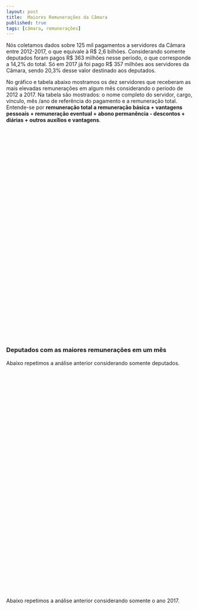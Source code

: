 ```yaml
---
layout: post
title:  Maiores Remunerações da Câmara
published: true
tags: [câmara, remunerações]
---
```







Nós coletamos dados sobre 125 mil pagamentos a servidores da Câmara entre 2012-2017, o que equivale à R$ 2,6 bilhões. Considerando somente deputados foram pagos R$ 363 milhões nesse período, o que corresponde a 14,2% do total. Só em 2017 já foi pago R$ 357 milhões aos servidores da Câmara, sendo 20,3% desse valor destinado aos deputados.

No gráfico e tabela abaixo mostramos os dez servidores que receberam as mais elevadas remunerações em algum mês considerando o período de 2012 a 2017. Na tabela são mostrados: o nome completo do servidor, cargo, vínculo, mês /ano de referência do pagamento e a remuneração total. Entende-se por **remuneração total a remuneração básica + vantagens pessoais + remuneração eventual + abono permanência - descontos + diárias + outros auxílios e vantagens**.

&nbsp;&nbsp;&nbsp;


<!--html_preserve--><div id="htmlwidget-019db415388770d1b6a6" style="width:100%;height:500px;" class="highchart html-widget"></div>
<script type="application/json" data-for="htmlwidget-019db415388770d1b6a6">{"x":{"hc_opts":{"title":{"text":null},"yAxis":{"title":{"text":null}},"credits":{"enabled":false},"exporting":{"enabled":false},"plotOptions":{"series":{"turboThreshold":0},"treemap":{"layoutAlgorithm":"squarified"},"bubble":{"minSize":5,"maxSize":25}},"annotationsOptions":{"enabledButtons":false},"tooltip":{"delayForDisplay":10},"chart":{"type":"column"},"xAxis":{"categories":[" JOAO MARCOS FERREIRA CANTARINO"," GUILHERME CRUZ DE SOUZA COELHO"," CAJAR ONESIMO RIBEIRO NARDES"," CLEUZA PEREIRA DO NASCIMENTO"," JONES ALEXANDRE MARTINS"," NIVALDO FERREIRA DE ALBUQUERQUE NETO"," WADIH NEMER DAMOUS FILHO"," LUCIANO FRED BRAGA PENHA"," ADMAR GONZAGA NETO"," LUZIA MARIA FERREIRA"]},"series":[{"data":[96224.08,61393.44,61341.3,61237.03,61237.03,61237.03,59689.06,59657.28,55380.82,53023.17],"name":"Nome dos servidores"}]},"theme":{"chart":{"backgroundColor":"transparent"}},"conf_opts":{"global":{"Date":null,"VMLRadialGradientURL":"http =//code.highcharts.com/list(version)/gfx/vml-radial-gradient.png","canvasToolsURL":"http =//code.highcharts.com/list(version)/modules/canvas-tools.js","getTimezoneOffset":null,"timezoneOffset":0,"useUTC":true},"lang":{"contextButtonTitle":"Chart context menu","decimalPoint":".","downloadJPEG":"Download JPEG image","downloadPDF":"Download PDF document","downloadPNG":"Download PNG image","downloadSVG":"Download SVG vector image","drillUpText":"Back to {series.name}","invalidDate":null,"loading":"Loading...","months":["January","February","March","April","May","June","July","August","September","October","November","December"],"noData":"No data to display","numericSymbols":["k","M","G","T","P","E"],"printChart":"Print chart","resetZoom":"Reset zoom","resetZoomTitle":"Reset zoom level 1:1","shortMonths":["Jan","Feb","Mar","Apr","May","Jun","Jul","Aug","Sep","Oct","Nov","Dec"],"thousandsSep":" ","weekdays":["Sunday","Monday","Tuesday","Wednesday","Thursday","Friday","Saturday"]}},"type":"chart","fonts":[],"debug":false},"evals":[],"jsHooks":[]}</script><!--/html_preserve-->


<!--html_preserve--><div id="htmlwidget-58a319a3e79eec600e99" style="width:100%;height:auto;" class="datatables html-widget"></div>
<script type="application/json" data-for="htmlwidget-58a319a3e79eec600e99">{"x":{"filter":"none","data":[[" JOAO MARCOS FERREIRA CANTARINO"," GUILHERME CRUZ DE SOUZA COELHO"," CAJAR ONESIMO RIBEIRO NARDES"," CLEUZA PEREIRA DO NASCIMENTO"," JONES ALEXANDRE MARTINS"," NIVALDO FERREIRA DE ALBUQUERQUE NETO"," WADIH NEMER DAMOUS FILHO"," LUCIANO FRED BRAGA PENHA"," ADMAR GONZAGA NETO"," LUZIA MARIA FERREIRA"],[" ANALISTA LEGISLATIVO"," DEPUTADO"," DEPUTADO"," DEPUTADO"," DEPUTADO"," DEPUTADO"," DEPUTADO"," DEPUTADO"," ANALISTA LEGISLATIVO"," DEPUTADO"],[" QUADRO EFETIVO"," PARLAMENTAR"," PARLAMENTAR"," PARLAMENTAR"," PARLAMENTAR"," PARLAMENTAR"," PARLAMENTAR"," PARLAMENTAR"," QUADRO EFETIVO"," PARLAMENTAR"],[5,6,6,6,6,6,6,5,3,5],[2017,2016,2016,2016,2016,2016,2015,2016,2014,2017],[96224.08,61393.44,61341.3,61237.03,61237.03,61237.03,59689.06,59657.28,55380.82,53023.17]],"container":"<table class=\"display\">\n  <thead>\n    <tr>\n      <th>Nome<\/th>\n      <th>Cargo<\/th>\n      <th>Vínculo<\/th>\n      <th>Mês<\/th>\n      <th>Ano<\/th>\n      <th>Remuneração Total (R$)<\/th>\n    <\/tr>\n  <\/thead>\n<\/table>","options":{"paging":false,"info":false,"searching":false,"columnDefs":[{"className":"dt-right","targets":[3,4,5]}],"order":[],"autoWidth":false,"orderClasses":false,"rowCallback":"function(row, data) {\nDTWidget.formatCurrency(this, row, data, 5, '', 2, 3, '.', ',', true);\n}"},"selection":{"mode":"multiple","selected":null,"target":"row"}},"evals":["options.rowCallback"],"jsHooks":[]}</script><!--/html_preserve-->


&nbsp;&nbsp;&nbsp;

### Deputados com as maiores remunerações em um mês

Abaixo repetimos a análise anterior considerando somente deputados.



&nbsp;&nbsp;&nbsp;


<!--html_preserve--><div id="htmlwidget-1127c2253691bfe892ce" style="width:100%;height:500px;" class="highchart html-widget"></div>
<script type="application/json" data-for="htmlwidget-1127c2253691bfe892ce">{"x":{"hc_opts":{"title":{"text":null},"yAxis":{"title":{"text":null}},"credits":{"enabled":false},"exporting":{"enabled":false},"plotOptions":{"series":{"turboThreshold":0},"treemap":{"layoutAlgorithm":"squarified"},"bubble":{"minSize":5,"maxSize":25}},"annotationsOptions":{"enabledButtons":false},"tooltip":{"delayForDisplay":10},"chart":{"type":"column"},"xAxis":{"categories":[" GUILHERME CRUZ DE SOUZA COELHO"," CAJAR ONESIMO RIBEIRO NARDES"," CLEUZA PEREIRA DO NASCIMENTO"," JONES ALEXANDRE MARTINS"," NIVALDO FERREIRA DE ALBUQUERQUE NETO"," WADIH NEMER DAMOUS FILHO"," LUCIANO FRED BRAGA PENHA"," LUZIA MARIA FERREIRA"," MARIA LAURA MONTEZA DE SOUZA CARNEIRO"," AUREO LIDIO MOREIRA RIBEIRO"]},"series":[{"data":[61393.44,61341.3,61237.03,61237.03,61237.03,59689.06,59657.28,53023.17,52338.02,51942.98],"name":"Nome dos deputados"}]},"theme":{"chart":{"backgroundColor":"transparent"}},"conf_opts":{"global":{"Date":null,"VMLRadialGradientURL":"http =//code.highcharts.com/list(version)/gfx/vml-radial-gradient.png","canvasToolsURL":"http =//code.highcharts.com/list(version)/modules/canvas-tools.js","getTimezoneOffset":null,"timezoneOffset":0,"useUTC":true},"lang":{"contextButtonTitle":"Chart context menu","decimalPoint":".","downloadJPEG":"Download JPEG image","downloadPDF":"Download PDF document","downloadPNG":"Download PNG image","downloadSVG":"Download SVG vector image","drillUpText":"Back to {series.name}","invalidDate":null,"loading":"Loading...","months":["January","February","March","April","May","June","July","August","September","October","November","December"],"noData":"No data to display","numericSymbols":["k","M","G","T","P","E"],"printChart":"Print chart","resetZoom":"Reset zoom","resetZoomTitle":"Reset zoom level 1:1","shortMonths":["Jan","Feb","Mar","Apr","May","Jun","Jul","Aug","Sep","Oct","Nov","Dec"],"thousandsSep":" ","weekdays":["Sunday","Monday","Tuesday","Wednesday","Thursday","Friday","Saturday"]}},"type":"chart","fonts":[],"debug":false},"evals":[],"jsHooks":[]}</script><!--/html_preserve-->

&nbsp;&nbsp;



<!--html_preserve--><div id="htmlwidget-6479008d5e24edb07aa5" style="width:100%;height:auto;" class="datatables html-widget"></div>
<script type="application/json" data-for="htmlwidget-6479008d5e24edb07aa5">{"x":{"filter":"none","data":[[" GUILHERME CRUZ DE SOUZA COELHO"," CAJAR ONESIMO RIBEIRO NARDES"," CLEUZA PEREIRA DO NASCIMENTO"," JONES ALEXANDRE MARTINS"," NIVALDO FERREIRA DE ALBUQUERQUE NETO"," WADIH NEMER DAMOUS FILHO"," LUCIANO FRED BRAGA PENHA"," LUZIA MARIA FERREIRA"," MARIA LAURA MONTEZA DE SOUZA CARNEIRO"," AUREO LIDIO MOREIRA RIBEIRO"],[6,6,6,6,6,6,5,5,12,9],[2016,2016,2016,2016,2016,2015,2016,2017,2015,2016],[61393.44,61341.3,61237.03,61237.03,61237.03,59689.06,59657.28,53023.17,52338.02,51942.98]],"container":"<table class=\"display\">\n  <thead>\n    <tr>\n      <th>Nome<\/th>\n      <th>Mês<\/th>\n      <th>Ano<\/th>\n      <th>Remuneração Total (R$)<\/th>\n    <\/tr>\n  <\/thead>\n<\/table>","options":{"paging":false,"info":false,"searching":false,"columnDefs":[{"className":"dt-right","targets":[1,2,3]}],"order":[],"autoWidth":false,"orderClasses":false,"rowCallback":"function(row, data) {\nDTWidget.formatCurrency(this, row, data, 3, '', 2, 3, '.', ',', true);\n}"},"selection":{"mode":"multiple","selected":null,"target":"row"}},"evals":["options.rowCallback"],"jsHooks":[]}</script><!--/html_preserve-->

&nbsp;&nbsp;&nbsp;

Abaixo repetimos a análise anterior considerando somente o ano 2017.

<!--html_preserve--><div id="htmlwidget-8cf515f1611d2b2e4a6c" style="width:100%;height:500px;" class="highchart html-widget"></div>
<script type="application/json" data-for="htmlwidget-8cf515f1611d2b2e4a6c">{"x":{"hc_opts":{"title":{"text":null},"yAxis":{"title":{"text":null}},"credits":{"enabled":false},"exporting":{"enabled":false},"plotOptions":{"series":{"turboThreshold":0},"treemap":{"layoutAlgorithm":"squarified"},"bubble":{"minSize":5,"maxSize":25}},"annotationsOptions":{"enabledButtons":false},"tooltip":{"delayForDisplay":10},"chart":{"type":"column"},"xAxis":{"categories":[" LUZIA MARIA FERREIRA"," ARTHUR VIRGILIO DO CARMO RIBEIRO BISNETO"," ATILA SIDNEY LINS ALBUQUERQUE"," PAULO SALIM MALUF"," VINICIUS DE AZEVEDO GURGEL"," GUILHERME MUSSI FERREIRA"," WLADIMIR AFONSO DA COSTA RABELO"," VINICIUS DE AZEVEDO GURGEL"," GUILHERME MUSSI FERREIRA"," GUILHERME MUSSI FERREIRA"]},"series":[{"data":[53023.17,44280.61,43532.88,43532.88,43302.79,42583.23,41463.27,40535.06,39581.81,39319.76],"name":"Nome dos deputados"}]},"theme":{"chart":{"backgroundColor":"transparent"}},"conf_opts":{"global":{"Date":null,"VMLRadialGradientURL":"http =//code.highcharts.com/list(version)/gfx/vml-radial-gradient.png","canvasToolsURL":"http =//code.highcharts.com/list(version)/modules/canvas-tools.js","getTimezoneOffset":null,"timezoneOffset":0,"useUTC":true},"lang":{"contextButtonTitle":"Chart context menu","decimalPoint":".","downloadJPEG":"Download JPEG image","downloadPDF":"Download PDF document","downloadPNG":"Download PNG image","downloadSVG":"Download SVG vector image","drillUpText":"Back to {series.name}","invalidDate":null,"loading":"Loading...","months":["January","February","March","April","May","June","July","August","September","October","November","December"],"noData":"No data to display","numericSymbols":["k","M","G","T","P","E"],"printChart":"Print chart","resetZoom":"Reset zoom","resetZoomTitle":"Reset zoom level 1:1","shortMonths":["Jan","Feb","Mar","Apr","May","Jun","Jul","Aug","Sep","Oct","Nov","Dec"],"thousandsSep":" ","weekdays":["Sunday","Monday","Tuesday","Wednesday","Thursday","Friday","Saturday"]}},"type":"chart","fonts":[],"debug":false},"evals":[],"jsHooks":[]}</script><!--/html_preserve-->


<!--html_preserve--><div id="htmlwidget-610b8767b5823c21db99" style="width:100%;height:auto;" class="datatables html-widget"></div>
<script type="application/json" data-for="htmlwidget-610b8767b5823c21db99">{"x":{"filter":"none","data":[[" LUZIA MARIA FERREIRA"," ARTHUR VIRGILIO DO CARMO RIBEIRO BISNETO"," ATILA SIDNEY LINS ALBUQUERQUE"," PAULO SALIM MALUF"," VINICIUS DE AZEVEDO GURGEL"," GUILHERME MUSSI FERREIRA"," WLADIMIR AFONSO DA COSTA RABELO"," VINICIUS DE AZEVEDO GURGEL"," GUILHERME MUSSI FERREIRA"," GUILHERME MUSSI FERREIRA"],[5,6,3,3,5,2,3,4,5,6],[2017,2017,2017,2017,2017,2017,2017,2017,2017,2017],[53023.17,44280.61,43532.88,43532.88,43302.79,42583.23,41463.27,40535.06,39581.81,39319.76]],"container":"<table class=\"display\">\n  <thead>\n    <tr>\n      <th>Nome<\/th>\n      <th>Mês<\/th>\n      <th>Ano<\/th>\n      <th>Remuneração Total (R$)<\/th>\n    <\/tr>\n  <\/thead>\n<\/table>","options":{"paging":false,"info":false,"searching":false,"columnDefs":[{"className":"dt-right","targets":[1,2,3]}],"order":[],"autoWidth":false,"orderClasses":false,"rowCallback":"function(row, data) {\nDTWidget.formatCurrency(this, row, data, 3, '', 2, 3, '.', ',', true);\n}"},"selection":{"mode":"multiple","selected":null,"target":"row"}},"evals":["options.rowCallback"],"jsHooks":[]}</script><!--/html_preserve-->

